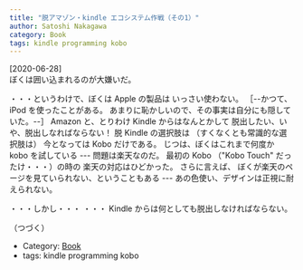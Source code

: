 ```yaml
---
title: "脱アマゾン・kindle エコシステム作戦（その1）"
author: Satoshi Nakagawa
category: Book
tags: kindle programming kobo
---
```


[2020-06-28]  
 ぼくは囲い込まれるのが大嫌いだ。

 ・・・というわけで、ぼくは Apple の製品は
いっさい使わない。
［--かつて、iPod を使ったことがある。
あまりに恥かしいので、その事実は自分にも隠していた。--］
Amazon と、とりわけ Kindle からはなんとかして
脱出したい、いや、脱出しなればならない！
脱 Kindle の選択肢は
（すくなくとも常識的な選択肢は）
今となっては Kobo だけである。
じつは、ぼくはこれまで何度か kobo を試している ---
問題は楽天なのだ。
最初の Kobo （"Kobo Touch" だったけ・・・）の時の
楽天の対応はひどかった。
さらに言えば、
ぼくが楽天のページを見ていられない、ということもある ---
あの色使い、デザインは正視に耐えられない。

 ・・・しかし・・・
・・・ Kindle からは何としても脱出しなければならない。

 （つづく）

- Category: [Book](/categories.html#Book)
- tags: kindle programming kobo
